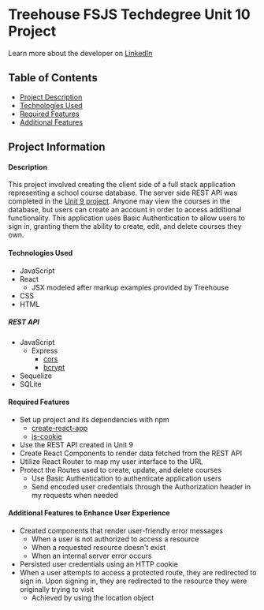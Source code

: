 # Treehouse FSJS Techdegree Unit 10 Project

Learn more about the developer on [LinkedIn](https://www.linkedin.com/in/desiree-morimoto-9470481b0/)

## Table of Contents
- [Project Description](#overview)
- [Technologies Used](#technologiesused)
- [Required Features](#requiredfeatures)
- [Additional Features](#extrafeatures)

## Project Information

#### <a name="overview"></a>Description
This project involved creating the client side of a full stack application representing a school course database. The server side REST API was completed in the [Unit 9 project](https://github.com/DesireeMM/rest-api-project-9). Anyone may view the courses in the database, but users can create an account in order to access additional functionality. This application uses Basic Authentication to allow users to sign in, granting them the ability to create, edit, and delete courses they own.

#### <a name="technologiesused"></a>Technologies Used
- JavaScript
- React
  - JSX modeled after markup examples provided by Treehouse
- CSS
- HTML
##### REST API
- JavaScript
  - Express
    - [cors](https://expressjs.com/en/resources/middleware/cors.html)
    - [bcrypt](https://www.npmjs.com/package/bcrypt)
- Sequelize
- SQLite

#### <a name="requiredfeatures"></a>Required Features
- Set up project and its dependencies with npm
  - [create-react-app](https://create-react-app.dev/)
  - [js-cookie](https://www.npmjs.com/package/js-cookie)
- Use the REST API created in Unit 9
- Create React Components to render data fetched from the REST API
- Utilize React Router to map my user interface to the URL
- Protect the Routes used to create, update, and delete courses
  - Use Basic Authentication to authenticate application users
  - Send encoded user credentials through the Authorization header in my requests when needed

#### <a name="extrafeatures"></a>Additional Features to Enhance User Experience
- Created components that render user-friendly error messages
  - When a user is not authorized to access a resource
  - When a requested resource doesn't exist
  - When an internal server error occurs
- Persisted user credentials using an HTTP cookie
- When a user attempts to access a protected route, they are redirected to sign in. Upon signing in, they are redirected to the resource they were originally trying to visit
  - Achieved by using the location object